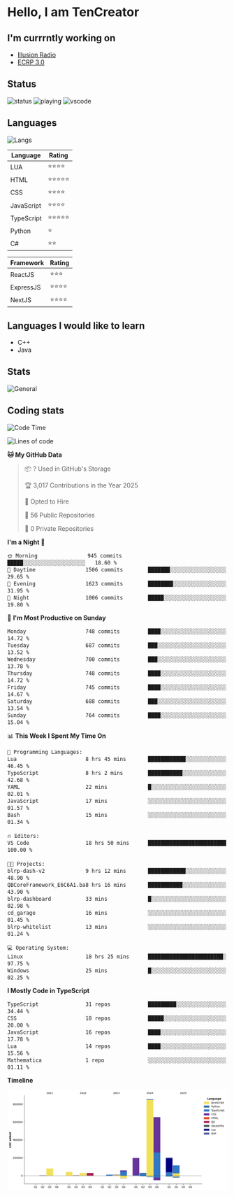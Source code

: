 # Hello, I am TenCreator

## I'm currrntly working on
- [Illusion Radio](https://illusionradio.co.uk/)
- [ECRP 3.0](http://github.com/Emerald-Coast-Roleplay/)

## Status
![status](https://api.statusbadges.me/badge/status/518334475038359555?simple=true&style=for-the-badge)
![playing](https://api.statusbadges.me/badge/playing/518334475038359555?style=for-the-badge)
![vscode](https://api.statusbadges.me/badge/vscode/518334475038359555?style=for-the-badge)

## Languages
![Langs](https://github-readme-stats.vercel.app/api/top-langs/?username=tencreator&layout=compact&theme=radical)


|Language|Rating|
|--------|------|
|LUA|⭐️⭐️⭐️⭐️|
|HTML|⭐️⭐️⭐️⭐️⭐️|
|CSS|⭐️⭐️⭐️⭐️|
|JavaScript|⭐️⭐️⭐️⭐️|
|TypeScript|⭐️⭐️⭐️⭐️⭐️|
|Python|⭐️|
|C#|⭐️⭐️ |

|Framework|Rating|
|--------|------|
|ReactJS|⭐️⭐️⭐|
|ExpressJS|⭐️⭐️⭐️⭐️|
|NextJS|⭐️⭐️⭐⭐️|

## Languages I would like to learn
- C++
- Java

## Stats
![General](https://github-readme-stats.vercel.app/api?username=tencreator&show_icons=true&theme=radical)

## Coding stats

<!--START_SECTION:waka-->
![Code Time](http://img.shields.io/badge/Code%20Time-593%20hrs%2052%20mins-blue)

![Lines of code](https://img.shields.io/badge/From%20Hello%20World%20I%27ve%20Written-2.3%20million%20lines%20of%20code-blue)

**🐱 My GitHub Data** 

> 📦 ? Used in GitHub's Storage 
 > 
> 🏆 3,017 Contributions in the Year 2025
 > 
> 💼 Opted to Hire
 > 
> 📜 56 Public Repositories 
 > 
> 🔑 0 Private Repositories 
 > 
**I'm a Night 🦉** 

```text
🌞 Morning                945 commits         █████░░░░░░░░░░░░░░░░░░░░   18.60 % 
🌆 Daytime                1506 commits        ███████░░░░░░░░░░░░░░░░░░   29.65 % 
🌃 Evening                1623 commits        ████████░░░░░░░░░░░░░░░░░   31.95 % 
🌙 Night                  1006 commits        █████░░░░░░░░░░░░░░░░░░░░   19.80 % 
```
📅 **I'm Most Productive on Sunday** 

```text
Monday                   748 commits         ████░░░░░░░░░░░░░░░░░░░░░   14.72 % 
Tuesday                  687 commits         ███░░░░░░░░░░░░░░░░░░░░░░   13.52 % 
Wednesday                700 commits         ███░░░░░░░░░░░░░░░░░░░░░░   13.78 % 
Thursday                 748 commits         ████░░░░░░░░░░░░░░░░░░░░░   14.72 % 
Friday                   745 commits         ████░░░░░░░░░░░░░░░░░░░░░   14.67 % 
Saturday                 688 commits         ███░░░░░░░░░░░░░░░░░░░░░░   13.54 % 
Sunday                   764 commits         ████░░░░░░░░░░░░░░░░░░░░░   15.04 % 
```


📊 **This Week I Spent My Time On** 

```text
💬 Programming Languages: 
Lua                      8 hrs 45 mins       ████████████░░░░░░░░░░░░░   46.45 % 
TypeScript               8 hrs 2 mins        ███████████░░░░░░░░░░░░░░   42.68 % 
YAML                     22 mins             █░░░░░░░░░░░░░░░░░░░░░░░░   02.01 % 
JavaScript               17 mins             ░░░░░░░░░░░░░░░░░░░░░░░░░   01.57 % 
Bash                     15 mins             ░░░░░░░░░░░░░░░░░░░░░░░░░   01.34 % 

🔥 Editors: 
VS Code                  18 hrs 50 mins      █████████████████████████   100.00 % 

🐱‍💻 Projects: 
blrp-dash-v2             9 hrs 12 mins       ████████████░░░░░░░░░░░░░   48.90 % 
QBCoreFramework_E6C6A1.ba8 hrs 16 mins       ███████████░░░░░░░░░░░░░░   43.90 % 
blrp-dashboard           33 mins             █░░░░░░░░░░░░░░░░░░░░░░░░   02.98 % 
cd_garage                16 mins             ░░░░░░░░░░░░░░░░░░░░░░░░░   01.45 % 
blrp-whitelist           13 mins             ░░░░░░░░░░░░░░░░░░░░░░░░░   01.24 % 

💻 Operating System: 
Linux                    18 hrs 25 mins      ████████████████████████░   97.75 % 
Windows                  25 mins             █░░░░░░░░░░░░░░░░░░░░░░░░   02.25 % 
```

**I Mostly Code in TypeScript** 

```text
TypeScript               31 repos            █████████░░░░░░░░░░░░░░░░   34.44 % 
CSS                      18 repos            █████░░░░░░░░░░░░░░░░░░░░   20.00 % 
JavaScript               16 repos            ████░░░░░░░░░░░░░░░░░░░░░   17.78 % 
Lua                      14 repos            ████░░░░░░░░░░░░░░░░░░░░░   15.56 % 
Mathematica              1 repo              ░░░░░░░░░░░░░░░░░░░░░░░░░   01.11 % 
```



**Timeline**

![Lines of Code chart](https://raw.githubusercontent.com/tencreator/tencreator/main/assets/bar_graph.png)


<!--END_SECTION:waka-->
